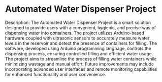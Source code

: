 # Automated Water Dispenser Project

Description:
The Automated Water Dispenser Project is a smart solution designed to provide users with a convenient, hygienic, and precise way of dispensing water into containers. The project utilizes Arduino-based hardware coupled with ultrasonic sensors to accurately measure water levels in the reservoir and detect the presence of containers for filling. The software, developed using Arduino programming language, controls the dispensing process, ensuring controlled filling and efficient water usage. The project aims to streamline the process of filling water containers while minimizing wastage and manual effort. Future improvements may include incorporating advanced user interfaces and remote monitoring capabilities for enhanced functionality and user convenience.

